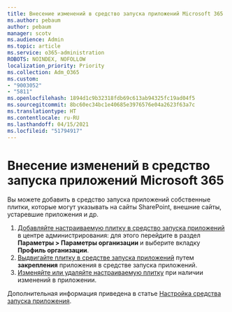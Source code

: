 ```yaml
---
title: Внесение изменений в средство запуска приложений Microsoft 365
ms.author: pebaum
author: pebaum
manager: scotv
ms.audience: Admin
ms.topic: article
ms.service: o365-administration
ROBOTS: NOINDEX, NOFOLLOW
localization_priority: Priority
ms.collection: Adm_O365
ms.custom:
- "9003052"
- "5811"
ms.openlocfilehash: 1894d1c9b32318fdb69c613ab94325fc19ad04f5
ms.sourcegitcommit: 8bc60ec34bc1e40685e3976576e04a2623f63a7c
ms.translationtype: HT
ms.contentlocale: ru-RU
ms.lasthandoff: 04/15/2021
ms.locfileid: "51794917"
---
```

# <a name="make-changes-to-the-microsoft-365-app-launcher"></a>Внесение изменений в средство запуска приложений Microsoft 365

Вы можете добавить в средство запуска приложений собственные плитки, которые могут указывать на сайты SharePoint, внешние сайты, устаревшие приложения и др.

1. [Добавляйте настраиваемую плитку в средство запуска приложений](https://docs.microsoft.com/microsoft-365/admin/manage/customize-the-app-launcher) в центре администрирования: для этого перейдите в раздел **Параметры > Параметры организации** и выберите вкладку **Профиль организации**.
2. [Выдвигайте плитку в средстве запуска приложений](https://docs.microsoft.com/microsoft-365/admin/manage/customize-the-app-launcher#promote-the-tile-to-app-launcher) путем **закрепления** приложения в средстве запуска приложений.
3. [Изменяйте или удаляйте настраиваемую плитку](https://docs.microsoft.com/microsoft-365/admin/manage/customize-the-app-launcher#edit-or-delete-a-custom-tile) при наличии изменений в приложении.

Дополнительная информация приведена в статье [Настройка средства запуска приложения](https://docs.microsoft.com/microsoft-365/admin/manage/customize-the-app-launcher).
